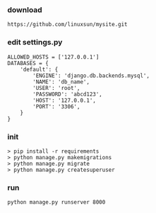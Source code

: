 

### download

```
https://github.com/linuxsun/mysite.git
```

### edit settings.py

```
ALLOWED_HOSTS = ['127.0.0.1']
DATABASES = {
    'default': {
        'ENGINE': 'django.db.backends.mysql',
        'NAME': 'db_name',
        'USER': 'root',
        'PASSWORD': 'abcd123',
        'HOST': '127.0.0.1',
        'PORT': '3306',
    }
}
```


### init

```
> pip install -r requirements
> python manage.py makemigrations
> python manage.py migrate
> python manage.py createsuperuser
```


### run

```
python manage.py runserver 8000
```







